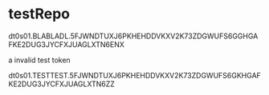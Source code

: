 # testRepo

dt0s01.BLABLADL.5FJWNDTUXJ6PKHEHDDVKXV2K73ZDGWUFS6GGHGAFKE2DUG3JYCFXJUAGLXTN6ENX
		
a invalid test token

dt0s01.TESTTEST.5FJWNDTUXJ6PKHEHDDVKXV2K73ZDGWUFS6GKHGAFKE2DUG3JYCFXJUAGLXTN6ZZ
